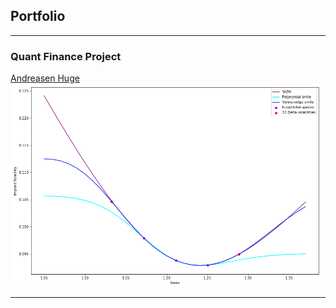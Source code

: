 ## Portfolio

---

### Quant Finance Project 

 [Andreasen Huge](pdf/Huge_Anderson.html)
<img src="images/vol_surf.png?raw=true"/>

---

